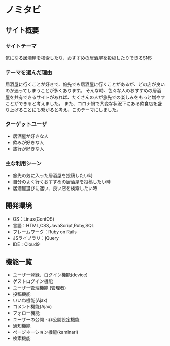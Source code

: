 # ノミタビ

## サイト概要
### サイトテーマ
気になる居酒屋を検索したり、おすすめの居酒屋を投稿したりできるSNS

### テーマを選んだ理由
居酒屋に行くことが好きで、旅先でも居酒屋に行くことがあるが、どの店が良いのか迷ってしまうことが多くあります。
そんな時、色々な人のおすすめの居酒屋を共有できるサイトがあれば、たくさんの人が旅先での楽しみをもっと増やすことができると考えました。
また、コロナ禍で大変な状況下にある飲食店を盛り上げることにも繋がると考え、このテーマにしました。

### ターゲットユーザ
- 居酒屋が好きな人
- 飲みが好きな人
- 旅行が好きな人

### 主な利用シーン
- 旅先の気に入った居酒屋を投稿したい時
- 自分のよく行くおすすめの居酒屋を投稿したい時
- 居酒屋選びに迷い、良い店を検索したい時

## 開発環境
- OS：Linux(CentOS)
- 言語：HTML,CSS,JavaScript,Ruby,SQL
- フレームワーク：Ruby on Rails
- JSライブラリ：jQuery
- IDE：Cloud9

## 機能一覧
- ユーザー登録、ログイン機能(device)
- ゲストログイン機能
- ユーザー管理機能 (管理者)
- 投稿機能
- いいね機能(Ajax)
- コメント機能(Ajax)
- フォロー機能
- ユーザーの公開・非公開設定機能
- 通知機能
- ページネーション機能(kaminari)
- 検索機能